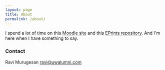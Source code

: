 ```yaml
---
layout: page
title: About
permalink: /about/
---
```


I spend a lot of time on this <a href="https://moodle.inasp.info">Moodle site</a> and this <a href="https://aurorepo.in">EPrints repository</a>. And I'm here when I have something to say.

  

### Contact

Ravi Murugesan [ravi@uwalumni.com](mailto:ravi@uwalumni.com)